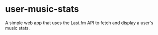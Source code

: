 # user-music-stats
A simple web app that uses the Last.fm API to fetch and display a user's music stats.
